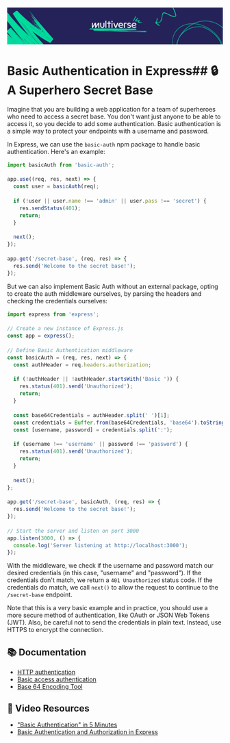 ![MV Logo](/logo.jpg)

# Basic Authentication in Express## 🔒 A Superhero Secret Base
Imagine that you are building a web application for a team of superheroes who need to access a secret base. You don't want just anyone to be able to access it, so you decide to add some authentication. Basic authentication is a simple way to protect your endpoints with a username and password.

In Express, we can use the `basic-auth` npm package to handle basic authentication. Here's an example:

```js
import basicAuth from 'basic-auth';

app.use((req, res, next) => {
  const user = basicAuth(req);

  if (!user || user.name !== 'admin' || user.pass !== 'secret') {
    res.sendStatus(401);
    return;
  }

  next();
});

app.get('/secret-base', (req, res) => {
  res.send('Welcome to the secret base!');
});

```

But we can also implement Basic Auth without an external package, opting to create the auth middleware ourselves, by parsing the headers and checking the credentials ourselves:

```js
import express from 'express';

// Create a new instance of Express.js
const app = express();

// Define Basic Authentication middleware
const basicAuth = (req, res, next) => {
  const authHeader = req.headers.authorization;

  if (!authHeader || !authHeader.startsWith('Basic ')) {
    res.status(401).send('Unauthorized');
    return;
  }

  const base64Credentials = authHeader.split(' ')[1];
  const credentials = Buffer.from(base64Credentials, 'base64').toString('ascii');
  const [username, password] = credentials.split(':');

  if (username !== 'username' || password !== 'password') {
    res.status(401).send('Unauthorized');
    return;
  }

  next();
};

app.get('/secret-base', basicAuth, (req, res) => {
  res.send('Welcome to the secret base!');
});

// Start the server and listen on port 3000
app.listen(3000, () => {
  console.log('Server listening at http://localhost:3000');
});

```

With the middleware, we check if the username and password match our desired credentials (in this case, "username" and "password"). If the credentials don't match, we return a `401 Unauthorized` status code. If the credentials do match, we call `next()` to allow the request to continue to the `/secret-base` endpoint.

Note that this is a very basic example and in practice, you should use a more secure method of authentication, like OAuth or JSON Web Tokens (JWT). Also, be careful not to send the credentials in plain text. Instead, use HTTPS to encrypt the connection.

## 📚 Documentation
- [HTTP authentication](https://developer.mozilla.org/en-US/docs/Web/HTTP/Authentication)
- [Basic access authentication](https://developer.mozilla.org/en-US/docs/Web/HTTP/Authentication#Basic_authentication_scheme)
- [Base 64 Encoding Tool](https://www.base64decode.org/)

## 🎥 Video Resources
- ["Basic Authentication" in 5 Minutes](https://www.youtube.com/watch?v=rhi1eIjSbvk)
- [Basic Authentication and Authorization in Express](https://youtu.be/YQlgRCMheqg?t=212)
